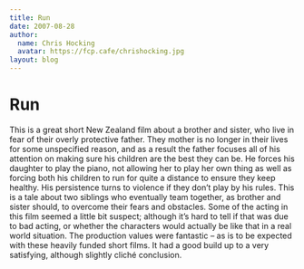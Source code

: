 ```yaml
---
title: Run
date: 2007-08-28
author:
  name: Chris Hocking
  avatar: https://fcp.cafe/chrishocking.jpg
layout: blog
---
```

# Run

This is a great short New Zealand film about a brother and sister, who live in fear of their overly protective father. They mother is no longer in their lives for some unspecified reason, and as a result the father focuses all of his attention on making sure his children are the best they can be. He forces his daughter to play the piano, not allowing her to play her own thing as well as forcing both his children to run for quite a distance to ensure they keep healthy. His persistence turns to violence if they don’t play by his rules. This is a tale about two siblings who eventually team together, as brother and sister should, to overcome their fears and obstacles. Some of the acting in this film seemed a little bit suspect; although it’s hard to tell if that was due to bad acting, or whether the characters would actually be like that in a real world situation. The production values were fantastic – as is to be expected with these heavily funded short films. It had a good build up to a very satisfying, although slightly cliché conclusion.